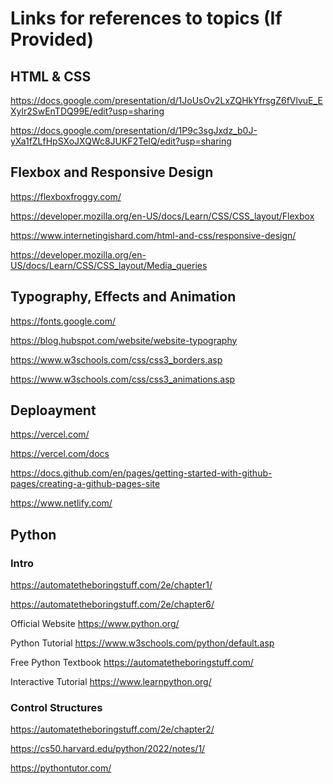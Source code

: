 # Links for references to topics (If Provided)

## HTML & CSS

https://docs.google.com/presentation/d/1JoUsOv2LxZQHkYfrsgZ6fVlvuE_EXylr2SwEnTDQ99E/edit?usp=sharing

https://docs.google.com/presentation/d/1P9c3sgJxdz_b0J-yXa1fZLfHpSXoJXQWc8JUKF2TeIQ/edit?usp=sharing


## Flexbox and Responsive Design

https://flexboxfroggy.com/

https://developer.mozilla.org/en-US/docs/Learn/CSS/CSS_layout/Flexbox

https://www.internetingishard.com/html-and-css/responsive-design/

https://developer.mozilla.org/en-US/docs/Learn/CSS/CSS_layout/Media_queries


## Typography, Effects and Animation

https://fonts.google.com/

https://blog.hubspot.com/website/website-typography

https://www.w3schools.com/css/css3_borders.asp

https://www.w3schools.com/css/css3_animations.asp

## Deploayment 

https://vercel.com/

https://vercel.com/docs

https://docs.github.com/en/pages/getting-started-with-github-pages/creating-a-github-pages-site

https://www.netlify.com/

## Python

### Intro 

https://automatetheboringstuff.com/2e/chapter1/

https://automatetheboringstuff.com/2e/chapter6/

Official Website https://www.python.org/

Python Tutorial https://www.w3schools.com/python/default.asp

Free Python Textbook https://automatetheboringstuff.com/

Interactive Tutorial https://www.learnpython.org/

### Control Structures

https://automatetheboringstuff.com/2e/chapter2/

https://cs50.harvard.edu/python/2022/notes/1/

https://pythontutor.com/
